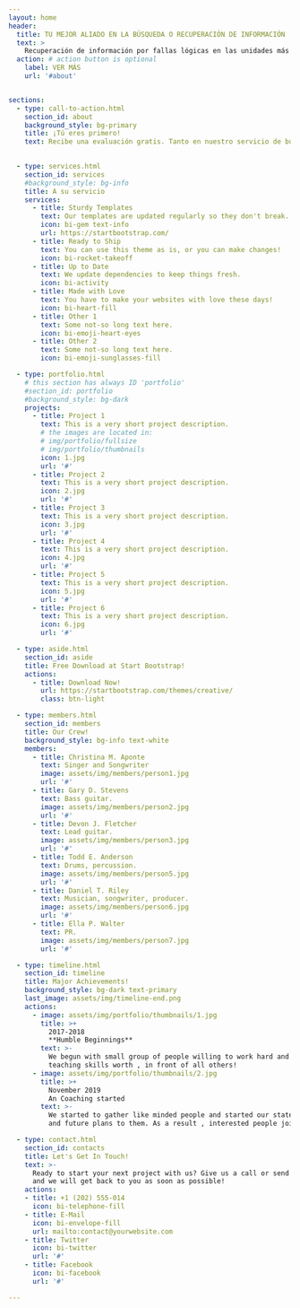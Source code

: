 ```yaml
---
layout: home
header:
  title: TU MEJOR ALIADO EN LA BÚSQUEDA O RECUPERACIÓN DE INFORMACIÓN
  text: >
    Recuperación de información por fallas lógicas en las unidades más comunes (USB, Micro SD, HDD, SSD) e investigación y análisis de información de fuentes abiertas (OSINT) para la identificación de posibles fraudes digitales, validación de información y apoyo en la toma de decisiones. 
  action: # action button is optional
    label: VER MÁS
    url: '#about'


sections:
  - type: call-to-action.html
    section_id: about
    background_style: bg-primary
    title: ¡Tú eres primero!
    text: Recibe una evaluación gratis. Tanto en nuestro servicio de búsqueda como en nuestro servicio de recuperación de información. 
   

  - type: services.html
    section_id: services
    #background_style: bg-info
    title: A su servicio
    services:
      - title: Sturdy Templates
        text: Our templates are updated regularly so they don't break.
        icon: bi-gem text-info
        url: https://startbootstrap.com/
      - title: Ready to Ship
        text: You can use this theme as is, or you can make changes!
        icon: bi-rocket-takeoff
      - title: Up to Date
        text: We update dependencies to keep things fresh.
        icon: bi-activity
      - title: Made with Love
        text: You have to make your websites with love these days!
        icon: bi-heart-fill
      - title: Other 1
        text: Some not-so long text here.
        icon: bi-emoji-heart-eyes
      - title: Other 2
        text: Some not-so long text here.
        icon: bi-emoji-sunglasses-fill

  - type: portfolio.html
    # this section has always ID 'portfolio'
    #section_id: portfolio
    #background_style: bg-dark
    projects:
      - title: Project 1
        text: This is a very short project description.
        # the images are located in:
        # img/portfolio/fullsize
        # img/portfolio/thumbnails
        icon: 1.jpg
        url: '#'
      - title: Project 2
        text: This is a very short project description.
        icon: 2.jpg
        url: '#'
      - title: Project 3
        text: This is a very short project description.
        icon: 3.jpg
        url: '#'
      - title: Project 4
        text: This is a very short project description.
        icon: 4.jpg
        url: '#'
      - title: Project 5
        text: This is a very short project description.
        icon: 5.jpg
        url: '#'
      - title: Project 6
        text: This is a very short project description.
        icon: 6.jpg
        url: '#'

  - type: aside.html
    section_id: aside
    title: Free Download at Start Bootstrap!
    actions:
      - title: Download Now!
        url: https://startbootstrap.com/themes/creative/
        class: btn-light

  - type: members.html
    section_id: members
    title: Our Crew!
    background_style: bg-info text-white
    members:
      - title: Christina M. Aponte
        text: Singer and Songwriter
        image: assets/img/members/person1.jpg
        url: '#'
      - title: Gary D. Stevens
        text: Bass guitar.
        image: assets/img/members/person2.jpg
        url: '#'
      - title: Devon J. Fletcher
        text: Lead guitar.
        image: assets/img/members/person3.jpg
        url: '#'
      - title: Todd E. Anderson
        text: Drums, percussion.
        image: assets/img/members/person5.jpg
        url: '#'
      - title: Daniel T. Riley
        text: Musician, songwriter, producer.
        image: assets/img/members/person6.jpg
        url: '#'
      - title: Ella P. Walter
        text: PR.
        image: assets/img/members/person7.jpg
        url: '#'

  - type: timeline.html
    section_id: timeline
    title: Major Achievements!
    background_style: bg-dark text-primary
    last_image: assets/img/timeline-end.png
    actions:
      - image: assets/img/portfolio/thumbnails/1.jpg
        title: >+
          2017-2018
          **Humble Beginnings**
        text: >-
          We begun with small group of people willing to work hard and make our
          teaching skills worth , in front of all others!
      - image: assets/img/portfolio/thumbnails/2.jpg
        title: >+
          November 2019
          An Coaching started
        text: >-
          We started to gather like minded people and started our stategies
          and future plans to them. As a result , interested people joined us!

  - type: contact.html
    section_id: contacts
    title: Let's Get In Touch!
    text: >-
      Ready to start your next project with us? Give us a call or send us an email
      and we will get back to you as soon as possible!
    actions:
    - title: +1 (202) 555-014
      icon: bi-telephone-fill
    - title: E-Mail
      icon: bi-envelope-fill
      url: mailto:contact@yourwebsite.com
    - title: Twitter
      icon: bi-twitter
      url: '#'
    - title: Facebook
      icon: bi-facebook
      url: '#'

---
```

